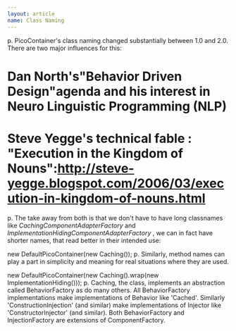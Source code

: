 ```yaml
---
layout: article
name: Class Naming
---
```



p. PicoContainer's class naming changed substantially between 1.0 and 2.0. There are two major influences for this:

# Dan North's"Behavior Driven Design"agenda and his interest in Neuro Linguistic Programming (NLP)
# Steve Yegge's technical fable : "Execution in the Kingdom of Nouns":http://steve-yegge.blogspot.com/2006/03/execution-in-kingdom-of-nouns.html 

p. The take away from both is that we don't have to have long classnames like _CachingComponentAdapterFactory_ and _ImplementationHidingComponentAdapterFactory_ , we can in fact have shorter names, that read better in their intended use:

new DefaultPicoContainer(new Caching());
p. Similarly, method names can play a part in simplicity and meaning for real situations where they are used.

new DefaultPicoContainer(new Caching().wrap(new ImplementationHiding()));
p. Caching, the class, implements an abstraction called BehaviorFactory as do many others. All BehaviorFactory implementations make implementations of Behavior like 'Cached'. Similarly 'ConstructionInjection' (and similar) make implementations of Injector like 'ConstructorInjector' (and similar). Both BehaviorFactory and InjectionFactory are extensions of ComponentFactory.
